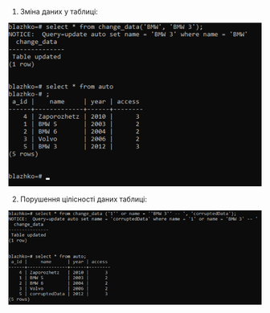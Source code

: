 1. Зміна даних у таблиці:

![alt-text](https://github.com/oleksandrblazhko/ai-191-krantovskyi/blob/laboratory-work-8/Laboratory-work-8/change_data_result_images/change_data_results(1).png)

2. Порушення цілісності даних таблиці:

![alt-text](https://github.com/oleksandrblazhko/ai-191-krantovskyi/blob/laboratory-work-8/Laboratory-work-8/change_data_result_images/change_data_results(2).png)
